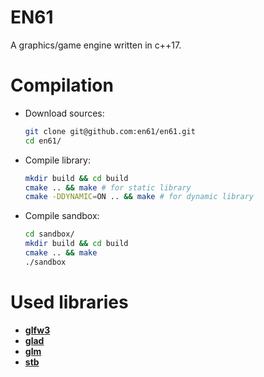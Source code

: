 # EN61

A graphics/game engine written in c++17.

# Compilation

* Download sources:
  ```bash
  git clone git@github.com:en61/en61.git
  cd en61/
  ```

* Compile library:
  ```bash
  mkdir build && cd build
  cmake .. && make # for static library
  cmake -DDYNAMIC=ON .. && make # for dynamic library
  ```

* Compile sandbox:
  ```bash
  cd sandbox/
  mkdir build && cd build
  cmake .. && make
  ./sandbox
  ```

# Used libraries
* [**glfw3**](https://github.com/glfw/glfw)
* [**glad**](https://github.com/Dav1dde/glad)
* [**glm**](https://github.com/g-truc/glm)
* [**stb**](https://github.com/nothings/stb)
